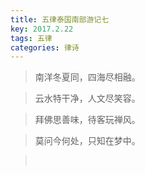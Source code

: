 ```yaml
---
title: 五律泰国南部游记七
key: 2017.2.22
tags: 五律
categories: 律诗
---
```


<blockquote class="blockquote-center">南洋冬夏同，四海尽相融。
</blockquote>
<blockquote class="blockquote-center">云水特干净，人文尽笑容。
</blockquote>
<blockquote class="blockquote-center">拜佛思善味，待客玩禅风。
</blockquote>
<blockquote class="blockquote-center">莫问今何处，只知在梦中。
</blockquote>
<blockquote class="blockquote-center"></br>
</blockquote>
